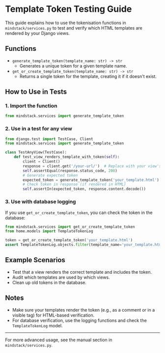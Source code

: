 # Template Token Testing Guide

This guide explains how to use the tokenisation functions in `mindstack/services.py` to test and verify which HTML templates are rendered by your Django views.

## Functions

- `generate_template_token(template_name: str) -> str`
  - Generates a unique token for a given template name.
- `get_or_create_template_token(template_name: str) -> str`
  - Returns a single token for the template, creating it if it doesn't exist.

## How to Use in Tests

### 1. Import the function
```python
from mindstack.services import generate_template_token
```

### 2. Use in a test for any view
```python
from django.test import TestCase, Client
from mindstack.services import generate_template_token

class TestAnyView(TestCase):
    def test_view_renders_template_with_token(self):
        client = Client()
        response = client.get('/your-url/')  # Replace with your view's URL
        self.assertEqual(response.status_code, 200)
        # Generate expected token
        expected_token = generate_template_token('your_template.html')
        # Check token in response (if rendered in HTML)
        self.assertIn(expected_token, response.content.decode())
```

### 3. Use with database logging
If you use `get_or_create_template_token`, you can check the token in the database:
```python
from mindstack.services import get_or_create_template_token
from home.models import TemplateTokenLog

token = get_or_create_template_token('your_template.html')
assert TemplateTokenLog.objects.filter(template_name='your_template.html', token=token).exists()
```

## Example Scenarios
- Test that a view renders the correct template and includes the token.
- Audit which templates are used by which views.
- Clean up old tokens in the database.

## Notes
- Make sure your templates render the token (e.g., as a comment or in a visible tag) for HTML-based verification.
- For database verification, use the logging functions and check the `TemplateTokenLog` model.

---

For more advanced usage, see the manual section in `mindstack/services.py`.
